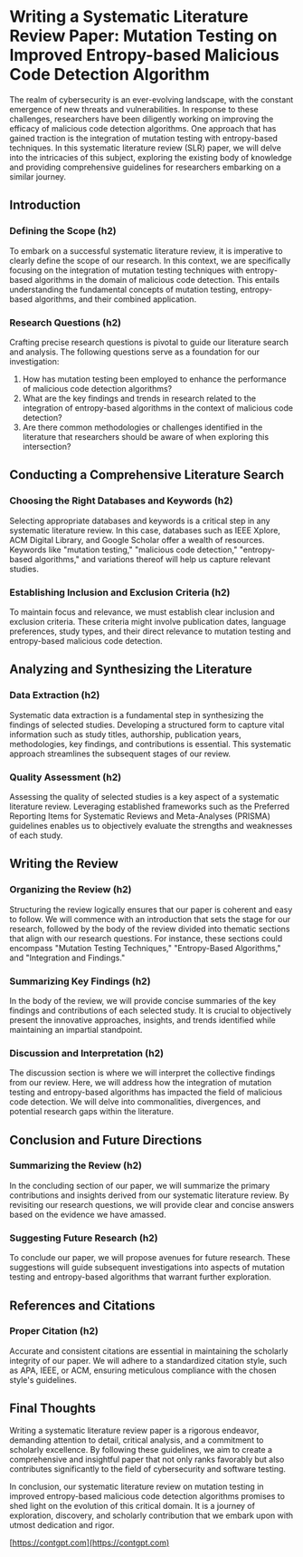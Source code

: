 # Writing a Systematic Literature Review Paper: Mutation Testing on Improved Entropy-based Malicious Code Detection Algorithm

The realm of cybersecurity is an ever-evolving landscape, with the constant emergence of new threats and vulnerabilities. In response to these challenges, researchers have been diligently working on improving the efficacy of malicious code detection algorithms. One approach that has gained traction is the integration of mutation testing with entropy-based techniques. In this systematic literature review (SLR) paper, we will delve into the intricacies of this subject, exploring the existing body of knowledge and providing comprehensive guidelines for researchers embarking on a similar journey.

## Introduction

### Defining the Scope (h2)

To embark on a successful systematic literature review, it is imperative to clearly define the scope of our research. In this context, we are specifically focusing on the integration of mutation testing techniques with entropy-based algorithms in the domain of malicious code detection. This entails understanding the fundamental concepts of mutation testing, entropy-based algorithms, and their combined application.

### Research Questions (h2)

Crafting precise research questions is pivotal to guide our literature search and analysis. The following questions serve as a foundation for our investigation:

1. How has mutation testing been employed to enhance the performance of malicious code detection algorithms?
2. What are the key findings and trends in research related to the integration of entropy-based algorithms in the context of malicious code detection?
3. Are there common methodologies or challenges identified in the literature that researchers should be aware of when exploring this intersection?

## Conducting a Comprehensive Literature Search

### Choosing the Right Databases and Keywords (h2)

Selecting appropriate databases and keywords is a critical step in any systematic literature review. In this case, databases such as IEEE Xplore, ACM Digital Library, and Google Scholar offer a wealth of resources. Keywords like "mutation testing," "malicious code detection," "entropy-based algorithms," and variations thereof will help us capture relevant studies.

### Establishing Inclusion and Exclusion Criteria (h2)

To maintain focus and relevance, we must establish clear inclusion and exclusion criteria. These criteria might involve publication dates, language preferences, study types, and their direct relevance to mutation testing and entropy-based malicious code detection.

## Analyzing and Synthesizing the Literature

### Data Extraction (h2)

Systematic data extraction is a fundamental step in synthesizing the findings of selected studies. Developing a structured form to capture vital information such as study titles, authorship, publication years, methodologies, key findings, and contributions is essential. This systematic approach streamlines the subsequent stages of our review.

### Quality Assessment (h2)

Assessing the quality of selected studies is a key aspect of a systematic literature review. Leveraging established frameworks such as the Preferred Reporting Items for Systematic Reviews and Meta-Analyses (PRISMA) guidelines enables us to objectively evaluate the strengths and weaknesses of each study.

## Writing the Review

### Organizing the Review (h2)

Structuring the review logically ensures that our paper is coherent and easy to follow. We will commence with an introduction that sets the stage for our research, followed by the body of the review divided into thematic sections that align with our research questions. For instance, these sections could encompass "Mutation Testing Techniques," "Entropy-Based Algorithms," and "Integration and Findings."

### Summarizing Key Findings (h2)

In the body of the review, we will provide concise summaries of the key findings and contributions of each selected study. It is crucial to objectively present the innovative approaches, insights, and trends identified while maintaining an impartial standpoint.

### Discussion and Interpretation (h2)

The discussion section is where we will interpret the collective findings from our review. Here, we will address how the integration of mutation testing and entropy-based algorithms has impacted the field of malicious code detection. We will delve into commonalities, divergences, and potential research gaps within the literature.

## Conclusion and Future Directions

### Summarizing the Review (h2)

In the concluding section of our paper, we will summarize the primary contributions and insights derived from our systematic literature review. By revisiting our research questions, we will provide clear and concise answers based on the evidence we have amassed.

### Suggesting Future Research (h2)

To conclude our paper, we will propose avenues for future research. These suggestions will guide subsequent investigations into aspects of mutation testing and entropy-based algorithms that warrant further exploration.

## References and Citations

### Proper Citation (h2)

Accurate and consistent citations are essential in maintaining the scholarly integrity of our paper. We will adhere to a standardized citation style, such as APA, IEEE, or ACM, ensuring meticulous compliance with the chosen style's guidelines.

## Final Thoughts

Writing a systematic literature review paper is a rigorous endeavor, demanding attention to detail, critical analysis, and a commitment to scholarly excellence. By following these guidelines, we aim to create a comprehensive and insightful paper that not only ranks favorably but also contributes significantly to the field of cybersecurity and software testing.

In conclusion, our systematic literature review on mutation testing in improved entropy-based malicious code detection algorithms promises to shed light on the evolution of this critical domain. It is a journey of exploration, discovery, and scholarly contribution that we embark upon with utmost dedication and rigor. 

[https://contgpt.com](https://contgpt.com)
